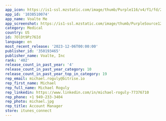 ```yaml
---
app_icon: https://is1-ssl.mzstatic.com/image/thumb/Purple116/v4/f1/fd/25/f1fd2514-aa50-2305-a1a8-362f1f432fe8/AppIcon-1x_U007emarketing-0-6-0-85-220-0.png/1024x1024bb.png
app_id: '1038510074'
app_name: Voalte Me
app_screenshot: https://is1-ssl.mzstatic.com/image/thumb/PurpleSource125/v4/2c/4d/4b/2c4d4b2f-c438-9593-12cc-1d5e5b98d481/75eab8b1-fe9a-48bd-b6fa-8e2eea44b922_Voalte_Me_iOS_01_1284x2778.png/1284x2778bb.png
category: Medical
country: US
id: 7OlDt9Pz76Id
language: en
most_recent_release: '2023-12-06T00:00:00'
publisher_id: '350193465'
publisher_name: Voalte, Inc
rank: '402'
release_count_in_past_year: '4'
release_count_in_past_year_category: 10
release_count_in_past_year_top_in_category: 19
rep_email: michael.roguly@bitrise.io
rep_first_name: Michael
rep_full_name: Michael Roguly
rep_linkedin: https://www.linkedin.com/in/michael-roguly-77376710
rep_phone: +1 949-233-3404
rep_photo: michael.jpg
rep_title: Account Manager
store: itunes_connect
---
```

